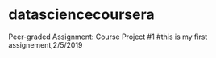 # datasciencecoursera
Peer-graded Assignment: Course Project #1
#this is my first assignement,2/5/2019

